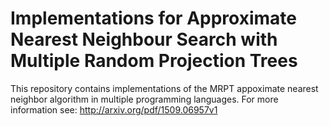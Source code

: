# Implementations for Approximate Nearest Neighbour Search with Multiple Random Projection Trees

This repository contains implementations of the MRPT appoximate nearest neighbor algorithm in multiple programming languages. For more information see: http://arxiv.org/pdf/1509.06957v1
